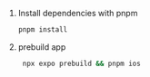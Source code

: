 
1. Install dependencies with pnpm

   ```bash
   pnpm install
   ```

2. prebuild app
   ```bash
    npx expo prebuild && pnpm ios
   ```
